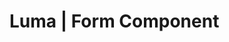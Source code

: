 # Luma | Form Component

<div>
<!-- Version Badge -->
<!-- PHP Coverage Badge -->
<!-- Licence Badge -->
</div>